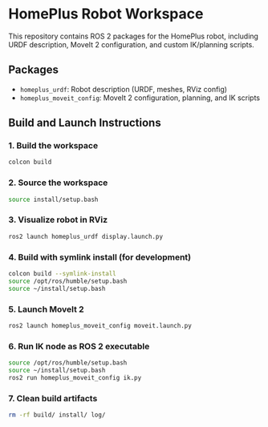 # HomePlus Robot Workspace

This repository contains ROS 2 packages for the HomePlus robot, including URDF description, MoveIt 2 configuration, and custom IK/planning scripts.

## Packages
- `homeplus_urdf`: Robot description (URDF, meshes, RViz config)
- `homeplus_moveit_config`: MoveIt 2 configuration, planning, and IK scripts

## Build and Launch Instructions

### 1. Build the workspace
```bash
colcon build
```

### 2. Source the workspace
```bash
source install/setup.bash
```

### 3. Visualize robot in RViz
```bash
ros2 launch homeplus_urdf display.launch.py
```

### 4. Build with symlink install (for development)
```bash
colcon build --symlink-install
source /opt/ros/humble/setup.bash
source ~/install/setup.bash
```

### 5. Launch MoveIt 2
```bash
ros2 launch homeplus_moveit_config moveit.launch.py
```

### 6. Run IK node as ROS 2 executable
```bash
source /opt/ros/humble/setup.bash
source ~/install/setup.bash
ros2 run homeplus_moveit_config ik.py
```

### 7. Clean build artifacts
```bash
rm -rf build/ install/ log/
```


